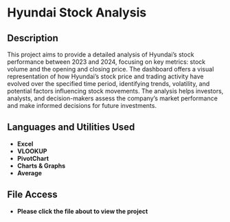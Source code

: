 <h1>Hyundai Stock Analysis</h1>


<h2>Description</h2>
This project aims to provide a detailed analysis of Hyundai’s stock performance between 2023 and 2024, focusing on key metrics: stock volume and the opening and closing price. The dashboard offers a visual representation of how Hyundai’s stock price and trading activity have evolved over the specified time period, identifying trends, volatility, and potential factors influencing stock movements. The analysis helps investors, analysts, and decision-makers assess the company’s market performance and make informed decisions for future investments. 
<br />


<h2>Languages and Utilities Used</h2>

- <b>Excel</b> 
- <b>VLOOKUP</b>
- <b>PivotChart</b>
- <b>Charts & Graphs</b>
- <b>Average</b>

<h2>File Access</h2>

- <b>Please click the file about to view the project</b>
